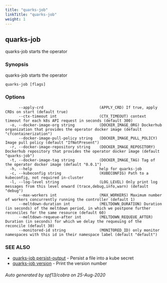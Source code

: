 ```yaml
---
title: "quarks-job"
linkTitle: "quarks-job"
weight: 1
---
```

## quarks-job

quarks-job starts the operator

### Synopsis

quarks-job starts the operator

```
quarks-job [flags]
```

### Options

```
      --apply-crd                         (APPLY_CRD) If true, apply CRDs on start (default true)
      --ctx-timeout int                   (CTX_TIMEOUT) context timeout for each k8s API request in seconds (default 300)
  -o, --docker-image-org string           (DOCKER_IMAGE_ORG) Dockerhub organization that provides the operator docker image (default "cfcontainerization")
      --docker-image-pull-policy string   (DOCKER_IMAGE_PULL_POLICY) Image pull policy (default "IfNotPresent")
  -r, --docker-image-repository string    (DOCKER_IMAGE_REPOSITORY) Dockerhub repository that provides the operator docker image (default "quarks-job")
  -t, --docker-image-tag string           (DOCKER_IMAGE_TAG) Tag of the operator docker image (default "0.0.1")
  -h, --help                              help for quarks-job
  -c, --kubeconfig string                 (KUBECONFIG) Path to a kubeconfig, not required in-cluster
  -l, --log-level string                  (LOG_LEVEL) Only print log messages from this level onward (trace,debug,info,warn) (default "debug")
      --max-workers int                   (MAX_WORKERS) Maximum number of workers concurrently running the controller (default 1)
      --meltdown-duration int             (MELTDOWN_DURATION) Duration (in seconds) of the meltdown period, in which we postpone further reconciles for the same resource (default 60)
      --meltdown-requeue-after int        (MELTDOWN_REQUEUE_AFTER) Duration (in seconds) for which we delay the requeuing of the reconcile (default 30)
      --monitored-id string               (MONITORED_ID) only monitor namespaces with this id in their namespace label (default "default")
```

### SEE ALSO

* [quarks-job persist-output](../quarks-job_persist-output)	 - Persist a file into a kube secret
* [quarks-job version](../quarks-job_version)	 - Print the version number

###### Auto generated by spf13/cobra on 25-Aug-2020
